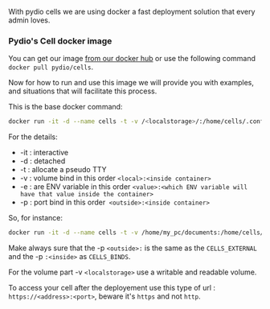With pydio cells we are using docker a fast deployment solution that every admin loves.

### Pydio's Cell docker image

You can get our image [from our docker hub](https://hub.docker.com/r/pydio/cells/)
or use the following command `docker pull pydio/cells`.

Now for how to run and use this image we will provide you with examples, and situations that will facilitate this process.

This is the base docker command:

```sh 
docker run -it -d --name cells -t -v /<localstorage>/:/home/cells/.config/pydio/cells/ -e "CELLS_BIND=<address>:<port>" -e "CELLS_EXTERNAL=<address>:<port>" -p 8080:8080 pydio/cells
```

For the details:

* -it : interactive
* -d : detached
* -t : allocate a pseudo TTY
* -v : volume bind in this order `<local>:<inside container>`
* -e : are ENV variable in this order `<value>:<which ENV variable will have that value inside the container>`
* -p : port bind in this order` <outside>:<inside container>`

So, for instance: 

```sh 
docker run -it -d --name cells -t -v /home/my_pc/documents:/home/cells/.config/pydio/cells/ -e "CELLS_BIND=192.168.0.198:8080" -e "CELLS_EXTERNAL=192.168.0.198:8080" -p 8080:8080 pydio/cells
```

Make always sure that the -p `<outside>:` is the same as the `CELLS_EXTERNAL` and the -p `:<inside>` as `CELLS_BINDS`.

For the volume part -v `<localstorage>` use a writable and readable volume.

To access your cell after the deployement use this type of url :
`https://<address>:<port>`, beware it's `https` and not `http`.
